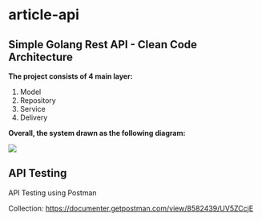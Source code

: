 # article-api
Simple Golang Rest API - Clean Code Architecture
-
**The project consists of 4 main layer:**
1. Model
2. Repository
3. Service
4. Delivery

**Overall, the system drawn as the following diagram:**

![](/Users/agungnadapadap/Downloads/article-service.jpeg)

API Testing
-
API Testing using Postman

Collection: https://documenter.getpostman.com/view/8582439/UV5ZCcjE

